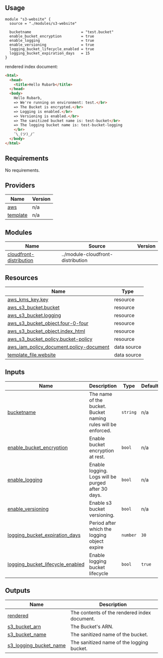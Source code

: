 ## Usage


```hcl
module "s3-website" {
  source = "./modules/s3-website"

  bucketname                       = "test.bucket"
  enable_bucket_encryption         = true
  enable_logging                   = true
  enable_versioning                = true
  logging_bucket_lifecycle_enabled = true
  logging_bucket_expiration_days   = 15
}
```

rendered index document:
```html
<html>
  <head>
    <title>Hello Rubarb</title>
  </head>
  <body>
    Hello Rubarb,
    => We're running on environment: test.</br>
    => The Bucket is encrypted.</br>
    => Logging is enabled.</br>
    => Versioning is enabled.</br>
    => The sanitized bucket name is: test-bucket</br>
    => The logging bucket name is: test-bucket-logging
    </br>
    ¯\_(ツ)_/¯
  </body>
</html>
```

## Requirements

No requirements.

## Providers

| Name | Version |
|------|---------|
| <a name="provider_aws"></a> [aws](#provider\_aws) | n/a |
| <a name="provider_template"></a> [template](#provider\_template) | n/a |

## Modules

| Name | Source | Version |
|------|--------|---------|
| <a name="module_cloudfront-distribution"></a> [cloudfront-distribution](#module\_cloudfront-distribution) | ../module-cloudfront-distribution |  |

## Resources

| Name | Type |
|------|------|
| [aws_kms_key.key](https://registry.terraform.io/providers/hashicorp/aws/latest/docs/resources/kms_key) | resource |
| [aws_s3_bucket.bucket](https://registry.terraform.io/providers/hashicorp/aws/latest/docs/resources/s3_bucket) | resource |
| [aws_s3_bucket.logging](https://registry.terraform.io/providers/hashicorp/aws/latest/docs/resources/s3_bucket) | resource |
| [aws_s3_bucket_object.four-0-four](https://registry.terraform.io/providers/hashicorp/aws/latest/docs/resources/s3_bucket_object) | resource |
| [aws_s3_bucket_object.index_html](https://registry.terraform.io/providers/hashicorp/aws/latest/docs/resources/s3_bucket_object) | resource |
| [aws_s3_bucket_policy.bucket-policy](https://registry.terraform.io/providers/hashicorp/aws/latest/docs/resources/s3_bucket_policy) | resource |
| [aws_iam_policy_document.policy-document](https://registry.terraform.io/providers/hashicorp/aws/latest/docs/data-sources/iam_policy_document) | data source |
| [template_file.website](https://registry.terraform.io/providers/hashicorp/template/latest/docs/data-sources/file) | data source |

## Inputs

| Name | Description | Type | Default | Required |
|------|-------------|------|---------|:--------:|
| <a name="input_bucketname"></a> [bucketname](#input\_bucketname) | The name of the bucket. Bucket naming rules will be enforced. | `string` | n/a | yes |
| <a name="input_enable_bucket_encryption"></a> [enable\_bucket\_encryption](#input\_enable\_bucket\_encryption) | Enable bucket encryption at rest. | `bool` | n/a | yes |
| <a name="input_enable_logging"></a> [enable\_logging](#input\_enable\_logging) | Enable logging. Logs will be purged after 30 days. | `bool` | n/a | yes |
| <a name="input_enable_versioning"></a> [enable\_versioning](#input\_enable\_versioning) | Enable s3 bucket versioning. | `bool` | n/a | yes |
| <a name="input_logging_bucket_expiration_days"></a> [logging\_bucket\_expiration\_days](#input\_logging\_bucket\_expiration\_days) | Period after which the logging object expire | `number` | `30` | no |
| <a name="input_logging_bucket_lifecycle_enabled"></a> [logging\_bucket\_lifecycle\_enabled](#input\_logging\_bucket\_lifecycle\_enabled) | Enable logging bucket lifecycle | `bool` | `true` | no |

## Outputs

| Name | Description |
|------|-------------|
| <a name="output_rendered"></a> [rendered](#output\_rendered) | The contents of the rendered index document. |
| <a name="output_s3_bucket_arn"></a> [s3\_bucket\_arn](#output\_s3\_bucket\_arn) | The Bucket's ARN. |
| <a name="output_s3_bucket_name"></a> [s3\_bucket\_name](#output\_s3\_bucket\_name) | The sanitized name of the bucket. |
| <a name="output_s3_logging_bucket_name"></a> [s3\_logging\_bucket\_name](#output\_s3\_logging\_bucket\_name) | The sanitized name of the logging bucket. |

